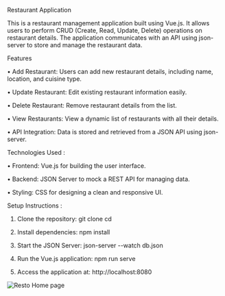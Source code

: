 Restaurant Application



This is a restaurant management application built using Vue.js. 
It allows users to perform CRUD (Create, Read, Update, Delete) operations on restaurant details.
The application communicates with an API using json-server to store and manage the restaurant data.



Features

• Add Restaurant: Users can add new restaurant details, including name, location, and cuisine type.

• Update Restaurant: Edit existing restaurant information easily.

• Delete Restaurant: Remove restaurant details from the list.

• View Restaurants: View a dynamic list of restaurants with all their details.

• API Integration: Data is stored and retrieved from a JSON API using json-server.



Technologies Used :

• Frontend: Vue.js for building the user interface.

• Backend: JSON Server to mock a REST API for managing data.

• Styling: CSS for designing a clean and responsive UI.



Setup Instructions :

1. Clone the repository:
    git clone <repository-url>
    cd <repository-folder>

2. Install dependencies:
    npm install

3. Start the JSON Server:
    json-server --watch db.json

4. Run the Vue.js application:
    npm run serve

5. Access the application at:
   http://localhost:8080


![Resto Home page](https://github.com/user-attachments/assets/4305e914-ea4e-4990-a3a5-555e67a35eb1)
